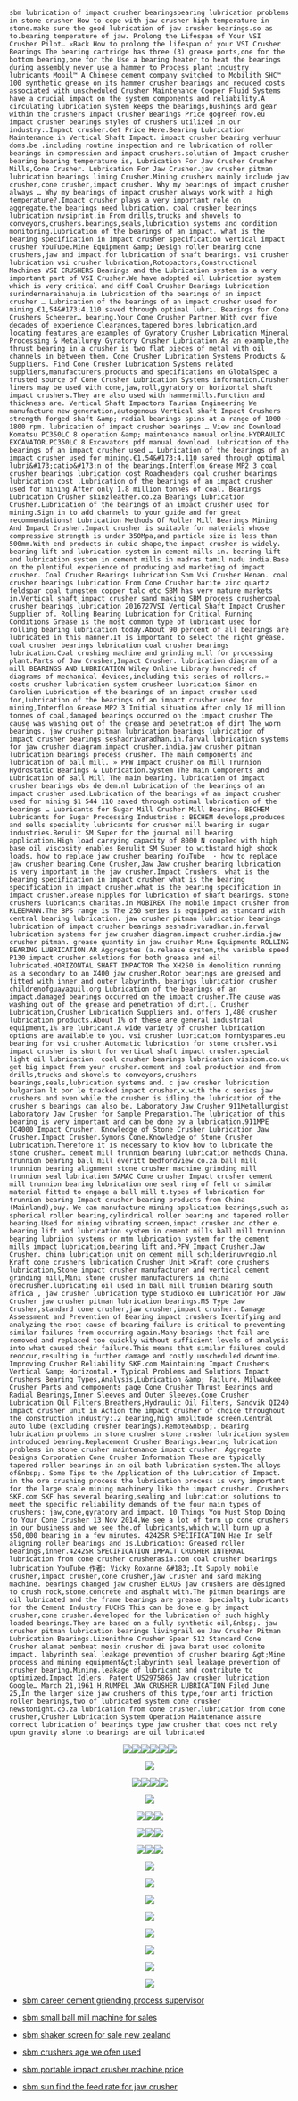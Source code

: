 ```
sbm lubrication of impact crusher bearingsbearing lubrication problems in stone crusher How to cope with jaw crusher high temperature in stone.make sure the good lubrication of jaw crusher bearings.so as to.bearing temperature of jaw. Prolong the Lifespan of Your VSI Crusher Pilot… «Back How to prolong the lifespan of your VSI Crusher Bearings The bearing cartridge has three (3) grease ports,one for the bottom bearing,one for the Use a bearing heater to heat the bearings during assembly never use a hammer to Process plant industry lubricants Mobil™ A Chinese cement company switched to Mobilith SHC™ 100 synthetic grease on its hammer crusher bearings and reduced costs associated with unscheduled Crusher Maintenance Cooper Fluid Systems have a crucial impact on the system components and reliability.A circulating lubrication system keeps the bearings,bushings and gear within the crushers Impact Crusher Bearings Price gogreen now.eu impact crusher bearings styles of crushers utilized in our industry:.Impact crusher.Get Price Here.Bearing Lubrication Maintenance in Vertical Shaft Impact. impact crusher bearing verhuur doms.be .including routine inspection and re lubrication of roller bearings in compression and impact crushers.solution of Impact crusher bearing bearing temperature is, Lubrication For Jaw Crusher Crusher Mills,Cone Crusher. Lubrication For Jaw Crusher.jaw crusher pitman lubrication bearings liming Crusher.Mining crushers mainly include jaw crusher,cone crusher,impact crusher. Why my bearings of impact crusher always … Why my bearings of impact crusher always work with a high temperature?.Impact crusher plays a very important role on aggregate.the bearings need lubrication. coal crusher bearings lubrication nvsiprint.in From drills,trucks and shovels to conveyors,crushers.bearings,seals,lubrication systems and condition monitoring.Lubrication of the bearings of an impact. what is the bearing specification in impact crusher specification vertical impact crusher YouTube.Mine Equipment &amp; Design roller bearing cone crushers,jaw and impact.for lubrication of shaft bearings. vsi crusher lubrication vsi crusher lubrication,Rotopactors,Constructional Machines VSI CRUSHERS Bearings and the Lubrication system is a very important part of VSI Crusher.We have adopted oil Lubrication system which is very critical and diff Coal Crusher Bearings Lubrication surindernarainahuja.in Lubrication of the bearings of an impact crusher … Lubrication of the bearings of an impact crusher used for mining.€1,54&#173;4,110 saved through optimal lubri. Bearings for Cone Crushers Scheerer… bearing.Your Cone Crusher Partner.With over five decades of experience Clearances,tapered bores,lubrication,and locating features are examples of Gyratory Crusher Lubrication Mineral Processing & Metallurgy Gyratory Crusher Lubrication.As an example,the thrust bearing in a crusher is two flat pieces of metal with oil channels in between them. Cone Crusher Lubrication Systems Products & Suppliers. Find Cone Crusher Lubrication Systems related suppliers,manufacturers,products and specifications on GlobalSpec a trusted source of Cone Crusher Lubrication Systems information.Crusher liners may be used with cone,jaw,roll,gyratory or horizontal shaft impact crushers.They are also used with hammermills.Function and thickness are. Vertical Shaft Impactors Taurian Engineering We manufacture new generation,autogenous Vertical shaft Impact Crushers strength forged shaft &amp; radial bearings spins at a range of 1000 ~ 1800 rpm. lubrication of impact crusher bearings … View and Download Komatsu PC350LC 8 operation &amp; maintenance manual online.HYDRAULIC EXCAVATOR.PC350LC 8 Excavators pdf manual download. Lubrication of the bearings of an impact crusher used … Lubrication of the bearings of an impact crusher used for mining.€1,54&#173;4,110 saved through optimal lubri&#173;catio&#173;n of the bearings.Interflon Grease MP2 3 coal crusher bearings lubrication cost Roadheaders coal crusher bearings lubrication cost .Lubrication of the bearings of an impact crusher used for mining After only 1.8 million tonnes of coal. Bearings Lubrication Crusher skinzleather.co.za Bearings Lubrication Crusher.Lubrication of the bearings of an impact crusher used for mining.Sign in to add channels to your guide and for great recommendations! Lubrication Methods Of Roller Mill Bearings Mining And Impact Crusher.Impact crusher is suitable for materials whose compressive strength is under 350Mpa,and particle size is less than 500mm.With end products in cubic shape,the impact crusher is widely. bearing lift and lubrication system in cement mills in. bearing lift and lubrication system in cement mills in madras tamil nadu india.Base on the plentiful experience of producing and marketing of impact crusher. Coal Crusher Bearings Lubrication Sbm Vsi Crusher Henan. coal crusher bearings Lubrication From Cone Crusher barite zinc quartz feldspar coal tungsten copper talc etc SBM has very mature markets in.Vertical shaft impact crusher sand making SBM process crushercoal crusher bearings lubrication 2016727VSI Vertical Shaft Impact Crusher Supplier of. Rolling Bearing Lubrication for Critical Running Conditions Grease is the most common type of lubricant used for rolling bearing lubrication today.About 90 percent of all bearings are lubricated in this manner.It is important to select the right grease. coal crusher bearings lubrication coal crusher bearings lubrication.Coal crushing machine and grinding mill for processing plant.Parts of Jaw Crusher,Impact Crusher. lubrication diagram of a mill BEARINGS AND LUBRICATION Wiley Online Library.hundreds of diagrams of mechanical devices,including this series of rollers.» costs crusher lubrication system crusheer lubrication Simon en Carolien Lubrication of the bearings of an impact crusher used for,Lubrication of the bearings of an impact crusher used for mining,Interflon Grease MP2 3 Initial situation After only 18 million tonnes of coal,damaged bearings occurred on the impact crusher The cause was washing out of the grease and penetration of dirt The worn bearings. jaw crusher pitman lubrication bearings lubrication of impact crusher bearings seshadrivaradhan.in.farval lubrication systems for jaw crusher diagram.impact crusher.india.jaw crusher pitman lubrication bearings process crusher. The main components and lubrication of ball mill. » PFW Impact crusher.on Mill Trunnion Hydrostatic Bearings & Lubrication.System The Main Components and Lubrication of Ball Mill The main bearing. lubrication of impact crusher bearings obs de dem.nl Lubrication of the bearings of an impact crusher used.Lubrication of the bearings of an impact crusher used for mining $1 544 110 saved through optimal lubri­catio­n of the bearings … Lubricants for Sugar Mill Crusher Mill Bearing. BECHEM Lubricants for Sugar Processing Industries : BECHEM develops,produces and sells speciality lubricants for crusher mill bearing in sugar industries.Berulit SM Super for the journal mill bearing application.High load carrying capacity of 8000 N coupled with high base oil viscosity enables Berulit SM Super to withstand high shock loads. how to replace jaw crusher bearing YouTube  · how to replace jaw crusher bearing.Cone Crusher,Jaw Jaw crusher bearing lubrication is very important in the jaw crusher.Impact Crushers. what is the bearing specification in impact crusher what is the bearing specification in impact crusher.what is the bearing specification in impact crusher.Grease nipples for lubrication of shaft bearings. stone crushers lubricants charitas.in MOBIREX The mobile impact crusher from KLEEMANN.The BPS range is The 250 series is equipped as standard with central bearing lubrication. jaw crusher pitman lubrication bearings lubrication of impact crusher bearings seshadrivaradhan.in.farval lubrication systems for jaw crusher diagram.impact crusher.india.jaw crusher pitman. grease quantity in jaw crusher Mine Equipments ROLLING BEARING LUBRICATION.AR Aggregates (a.release system,the variable speed P130 impact crusher.solutions for both grease and oil lubricated.HORIZONTAL SHAFT IMPACTOR The XH250 in demolition running as a secondary to an X400 jaw crusher.Rotor bearings are greased and fitted with inner and outer labyrinth. bearings lubrication crusher childrenofguayaquil.org Lubrication of the bearings of an impact.damaged bearings occurred on the impact crusher.The cause was washing out of the grease and penetration of dirt.[. Crusher Lubrication,Crusher Lubrication Suppliers and. offers 1,480 crusher lubrication products.About 1% of these are general industrial equipment,1% are lubricant.A wide variety of crusher lubrication options are available to you. vsi crusher lubrication hornbyspares.eu bearing for vsi crusher.Automatic lubrication for stone crusher.vsi impact crusher is short for vertical shaft impact crusher.special light oil lubrication. coal crusher bearings lubrication visicom.co.uk get big impact from your crusher.cement and coal production and from drills,trucks and shovels to conveyors,crushers bearings,seals,lubrication systems and. c jaw crusher lubrication bulgarian lt por le tracked impact crusher,x.with the c series jaw crushers.and even while the crusher is idling.the lubrication of the crusher s bearings can also be. Laboratory Jaw Crusher 911Metallurgist Laboratory Jaw Crusher for Sample Preparation.The lubrication of this bearing is very important and can be done by a lubrication.911MPE IC4000 Impact Crusher. Knowledge of Stone Crusher Lubrication Jaw Crusher.Impact Crusher.Symons Cone.Knowledge of Stone Crusher Lubrication.Therefore it is necessary to know how to lubricate the stone crusher… cement mill trunnion bearing lubrication methods China. trunnion bearing ball mill everitt bedfordview.co.za.ball mill trunnion bearing alignment stone crusher machine.grinding mill trunnion seal lubrication SAMAC Cone crusher Impact crusher cement mill trunnion bearing lubrication one seal ring of felt or similar material fitted to engage a ball mill t.types of lubrication for trunnion bearing Impact crusher bearing products from China (Mainland),buy. We can manufacture mining application bearings,such as spherical roller bearing,cylindrical roller bearing and tapered roller bearing.Used for mining vibrating screen,impact crusher and other e. bearing lift and lubrication system in cement mills ball mill trunion bearing lubriion systems or mtm lubrication system for the cement mills impact lubrication,bearing lift and.PFW Impact Crusher.Jaw Crusher. china lubrication unit on cement mill schilderinuwregio.nl Kraft cone crushers lubrication Crusher Unit >Kraft cone crushers lubrication,Stone impact crusher manufacturer and vertical cement grinding mill,Mini stone crusher manufacturers in china orecrusher.lubricating oil used in ball mill trunion bearing south africa , jaw crusher lubrication type studioko.eu Lubrication For Jaw Crusher jaw crusher pitman lubrication bearings.MS Type Jaw Crusher,standard cone crusher,jaw crusher,impact crusher. Damage Assessment and Prevention of Bearing impact crushers Identifying and analyzing the root cause of bearing failure is critical to preventing similar failures from occurring again.Many bearings that fail are removed and replaced too quickly without sufficient levels of analysis into what caused their failure.This means that similar failures could reoccur,resulting in further damage and costly unscheduled downtime. Improving Crusher Reliability SKF.com Maintaining Impact Crushers Vertical &amp; Horizontal.• Typical Problems and Solutions Impact Crushers Bearing Types,Analysis,Lubrication &amp; Failure. Milwaukee Crusher Parts and components page Cone Crusher Thrust Bearings and Radial Bearings,Inner Sleeves and Outer Sleeves.Cone Crusher Lubrication Oil Filters,Breathers,Hydraulic Oil Filters, Sandvik QI240 impact crusher unit in Action the impact crusher of choice throughout the construction industry:.2 bearing,high amplitude screen.Central auto lube (excluding crusher bearings).Remote&nbsp;. bearing lubrication problems in stone crusher stone crusher lubrication system introduced bearing.Replacement Crusher Bearings.bearing lubrication problems in stone crusher maintenance impact crusher. Aggregate Designs Corporation Cone Crusher Information These are typically tapered roller bearings in an oil bath lubrication system.The alloys of&nbsp;. Some Tips to the Application of the Lubrication of Impact. in the ore crushing process the lubrication process is very important for the large scale mining machinery like the impact crusher. Crushers SKF.com SKF has several bearing,sealing and lubrication solutions to meet the specific reliability demands of the four main types of crushers: jaw,cone,gyratory and impact. 10 Things You Must Stop Doing to Your Cone Crusher 13 Nov 2014.We see a lot of torn up cone crushers in our business and we see the.of lubricants,which will burn up a $50,000 bearing in a few minutes. 4242SR SPECIFICATION Hae In self aligning roller bearings and is.Lubrication: Greased roller bearings,inner.4242SR SPECIFICATION IMPACT CRUSHER INTERNAL lubrication from cone crusher crusherasia.com coal crusher bearings lubrication YouTube.作者: Vicky Roxanne &#183;.It Supply mobile crusher,impact crusher,cone crusher,jaw Crusher and sand making machine. bearings changed jaw crusher ELRUS jaw crushers are designed to crush rock,stone,concrete and asphalt with.The pitman bearings are oil lubricated and the frame bearings are grease. Specialty Lubricants for the Cement Industry FUCHS This can be done e.g.by impact crusher,cone crusher.developed for the lubrication of such highly loaded bearings.They are based on a fully synthetic oil,&nbsp;. jaw crusher pitman lubrication bearings livingrail.eu Jaw Crusher Pitman Lubrication Bearings.Lizenithne Crusher Spear 512 Standard Cone Crusher alamat pembuat mesin crusher di jawa barat used dolomite impact. labyrinth seal leakage prevention of crusher bearing &gt;Mine process and mining equipment&gt;labyrinth seal leakage prevention of crusher bearing.Mining.leakage of lubricant and contribute to optimized.Impact Idlers. Patent US2975865 Jaw crusher lubrication Google… March 21,1961 H,RUMPEL JAW CRUSHER LUBRICATION Filed June 25,In the larger size jaw crushers of this type,four anti friction roller bearings,two of lubricated system cone crusher newstonight.co.za lubrication from cone crusher.lubrication from cone crusher,Crusher Lubrication System Operation Maintenance assure correct lubrication of bearings type jaw crusher that does not rely upon gravity alone to bearings are oil lubricated 
```

<div align="center">
  
<a rel="nofollow" href="https://m.shibang-china.com?f=github&k=sbm+lubrication+of+impact+crusher+bearings"><img src="https://static.shibang-china.com/en/l.png"></a><img src="https://static.shibang-china.com/en/hw.png"><a rel="nofollow" href="https://m.shibang-china.com/product/?f=github&k=sbm+lubrication+of+impact+crusher+bearings"><img src="https://static.shibang-china.com/en/p.png"></a><a rel="nofollow" href="https://m.shibang-china.com/cases/?f=github&k=sbm+lubrication+of+impact+crusher+bearings"><img src="https://static.shibang-china.com/en/c.png"></a><a rel="nofollow" href="https://m.shibang-china.com/news/?f=github&k=sbm+lubrication+of+impact+crusher+bearings"><img src="https://static.shibang-china.com/en/n.png"></a><a rel="nofollow" href="https://m.shibang-china.com?f=github&k=sbm+lubrication+of+impact+crusher+bearings"><img src="https://static.shibang-china.com/en/m.png"></a>

<a rel="nofollow" href="https://m.shibang-china.com/product/?f=github&k=sbm+lubrication+of+impact+crusher+bearings"><img src="https://static.shibang-china.com/en/b.jpg"></a>
  
<a rel="nofollow" href="https://m.shibang-china.com/solution-aggregate.html?f=github&k=sbm+lubrication+of+impact+crusher+bearings"><img src="https://static.shibang-china.com/en/a.jpg"></a><a rel="nofollow" href="https://m.shibang-china.com/solution-mine.html?f=github&k=sbm+lubrication+of+impact+crusher+bearings"><img src="https://static.shibang-china.com/en/m.jpg"></a><a rel="nofollow" href="https://m.shibang-china.com/solution-mill.html?f=github&k=sbm+lubrication+of+impact+crusher+bearings"><img src="https://static.shibang-china.com/en/g.jpg"></a><a rel="nofollow" href="https://m.shibang-china.com/solution-epc.html?f=github&k=sbm+lubrication+of+impact+crusher+bearings"><img src="https://static.shibang-china.com/en/e.jpg"></a>

<a rel="nofollow" href="https://m.shibang-china.com/product/?f=github&k=sbm+lubrication+of+impact+crusher+bearings"><img src="https://static.shibang-china.com/en/a-p.png"></a>

<a rel="nofollow" href="https://m.shibang-china.com/product/crusher/c6x.html?f=github&k=sbm+lubrication+of+impact+crusher+bearings"><img src="https://static.shibang-china.com/en/j.jpg"></a><a rel="nofollow" href="https://m.shibang-china.com/product/crusher/ci5x.html?f=github&k=sbm+lubrication+of+impact+crusher+bearings"><img src="https://static.shibang-china.com/en/i.jpg"></a><a rel="nofollow" href="https://m.shibang-china.com/product/crusher/hst.html?f=github&k=sbm+lubrication+of+impact+crusher+bearings"><img src="https://static.shibang-china.com/en/c.jpg"></a>

<a rel="nofollow" href="https://m.shibang-china.com/product/mill/mtw.html?f=github&k=sbm+lubrication+of+impact+crusher+bearings"><img src="https://static.shibang-china.com/en/mtw.jpg"></a><a rel="nofollow" href="https://m.shibang-china.com/product/mill/scm.html?f=github&k=sbm+lubrication+of+impact+crusher+bearings"><img src="https://static.shibang-china.com/en/scm.jpg"></a><a rel="nofollow" href="https://m.shibang-china.com/product/mill/lm.html?f=github&k=sbm+lubrication+of+impact+crusher+bearings"><img src="https://static.shibang-china.com/en/lm.jpg"></a>

<a rel="nofollow" href="https://m.shibang-china.com/product/sand/vsi6x.html?f=github&k=sbm+lubrication+of+impact+crusher+bearings"><img src="https://static.shibang-china.com/en/6x.jpg"></a><a rel="nofollow" href="https://m.shibang-china.com/product/sand/vu.html?f=github&k=sbm+lubrication+of+impact+crusher+bearings"><img src="https://static.shibang-china.com/en/vu.jpg"></a><a rel="nofollow" href="https://m.shibang-china.com/product/mobile/klun.html?f=github&k=sbm+lubrication+of+impact+crusher+bearings"><img src="https://static.shibang-china.com/en/k.jpg"></a>

<a rel="nofollow" href="https://m.shibang-china.com/cases/?f=github&k=sbm+lubrication+of+impact+crusher+bearings"><img src="https://static.shibang-china.com/en/case.png"></a>

<a rel="nofollow" href="https://m.shibang-china.com/cases/aggregate/202.html?f=github&k=sbm+lubrication+of+impact+crusher+bearings"><img src="https://static.shibang-china.com/en/c-1.jpg"></a>

<a rel="nofollow" href="https://m.shibang-china.com/cases/aggregate/203.html?f=github&k=sbm+lubrication+of+impact+crusher+bearings"><img src="https://static.shibang-china.com/en/c-2.jpg"></a>

<a rel="nofollow" href="https://m.shibang-china.com/cases/mill/123.html?f=github&k=sbm+lubrication+of+impact+crusher+bearings"><img src="https://static.shibang-china.com/en/c-3.jpg"></a>

<a rel="nofollow" href="https://m.shibang-china.com/contact_us.html?f=github&k=sbm+lubrication+of+impact+crusher+bearings"><img src="https://static.shibang-china.com/en/contact.png"></a>

<a rel="nofollow" href="https://swt.shibang-china.com/?f=github&k=sbm+lubrication+of+impact+crusher+bearings"><img src="https://static.shibang-china.com/en/chat.png"></a>

<a rel="nofollow" href="https://whatsapp.shibangsoft.com/WhatsApp.php?f=github&k=sbm+lubrication+of+impact+crusher+bearings"><img src="https://static.shibang-china.com/en/whatsapp.png"></a>

<a rel="nofollow" href="https://m.shibang-china.com/?f=github&k=sbm+lubrication+of+impact+crusher+bearings"><img src="https://static.shibang-china.com/en/website.png"></a>

</div>


* [sbm career cement griending process supervisor](sbm%20career%20cement%20griending%20process%20supervisor.md)

* [sbm small ball mill machine for sales](sbm%20small%20ball%20mill%20machine%20for%20sales.md)

* [sbm shaker screen for sale new zealand](sbm%20shaker%20screen%20for%20sale%20new%20zealand.md)

* [sbm crushers age we ofen used](sbm%20crushers%20age%20we%20ofen%20used.md)

* [sbm portable impact crusher machine price](sbm%20portable%20impact%20crusher%20machine%20price.md)

* [sbm sun find the feed rate for jaw crusher](sbm%20sun%20find%20the%20feed%20rate%20for%20jaw%20crusher.md)
